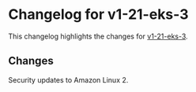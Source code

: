 # Changelog for v1-21-eks-3

This changelog highlights the changes for [v1-21-eks-3](https://github.com/aws/eks-distro/tree/v1-21-eks-3).

## Changes
Security updates to Amazon Linux 2.
